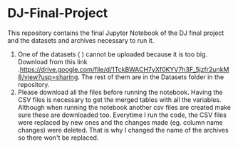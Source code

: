 # DJ-Final-Project
This repository contains the final Jupyter Notebook of the DJ final project and the datasets and archives necessary to run it. 
1. One of the datasets ( ) cannot be uploaded because it is too big. Download from this link .https://drive.google.com/file/d/1TckBWACH7yXf0KYV7h3F_5jzfr2unkM8/view?usp=sharing. The rest of them are in the Datasets folder in the repository. 
2. Please download all the files before running the notebook. Having the CSV files is necessary to get the merged tables with all the variables. Although when running the notebook another csv files are created make sure these are downloaded too. Everytime I run the code, the CSV files were replaced by new ones and the changes made (eg. column name changes) were deleted. That is why I changed the name of the archives so there won't be replaced. 
